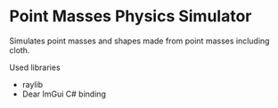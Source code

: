 # Point Masses Physics Simulator

Simulates point masses and shapes made from point masses including cloth.

Used libraries
- raylib
- Dear ImGui C# binding
